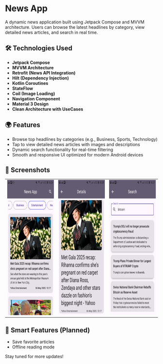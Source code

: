 # News App

A dynamic news application built using Jetpack Compose and MVVM architecture. Users can browse the latest headlines by category, view detailed news articles, and search in real time.

## 🛠 Technologies Used
- **Jetpack Compose**
- **MVVM Architecture**
-  **Retrofit (News API Integration)**
- **Hilt (Dependency Injection)**
- **Kotlin Coroutines**
- **StateFlow**
- **Coil (Image Loading)**
- **Navigation Component**
- **Material 3 Design**
- **Clean Architecture with UseCases**

## 🌍 Features

- Browse top headlines by categories (e.g., Business, Sports, Technology)
- Tap to view detailed news articles with images and descriptions
- Dynamic search functionality for real-time filtering
- Smooth and responsive UI optimized for modern Android devices

## 📸 Screenshots

<table>
  <tr>
    <td><img src="Screenshots/Screenshot_20250507-182625_NewsApiExample.jpg" width="250" height="444"/></td>
    <td><img src="Screenshots/Screenshot_20250507-182824_NewsApiExample.jpg" width="250" height="444"/></td>
     <td><img src="Screenshots/Screenshot_20250507-182701_NewsApiExample.jpg" width="250" height="444"/></td>
  </tr>
</table>

## 🧠 Smart Features (Planned)

- Save favorite articles  
- Offline reading mode  

Stay tuned for more updates!
